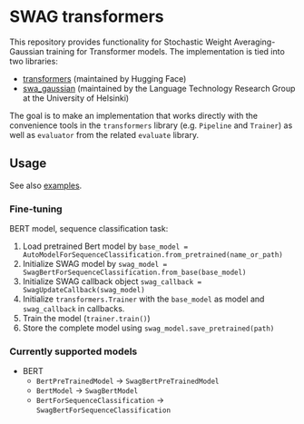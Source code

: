 # SWAG transformers

This repository provides functionality for Stochastic Weight
Averaging-Gaussian training for Transformer models. The implementation
is tied into two libraries:

* [transformers](https://github.com/huggingface/transformers)
  (maintained by Hugging Face)
* [swa_gaussian](https://github.com/Helsinki-NLP/swa_gaussian)
  (maintained by the Language Technology Research Group at the University of Helsinki)

The goal is to make an implementation that works directly with the
convenience tools in the `transformers` library (e.g. `Pipeline` and
`Trainer`) as well as `evaluator` from the related `evaluate` library.

## Usage

See also [examples](./examples).

### Fine-tuning

BERT model, sequence classification task:

1. Load pretrained Bert model by `base_model = AutoModelForSequenceClassification.from_pretrained(name_or_path)`
2. Initialize SWAG model by `swag_model = SwagBertForSequenceClassification.from_base(base_model)`
3. Initialize SWAG callback object `swag_callback = SwagUpdateCallback(swag_model)`
4. Initialize `transformers.Trainer` with the `base_model` as model and `swag_callback` in callbacks.
5. Train the model (`trainer.train()`)
6. Store the complete model using `swag_model.save_pretrained(path)`

### Currently supported models

* BERT
  * `BertPreTrainedModel` -> `SwagBertPreTrainedModel`
  * `BertModel` -> `SwagBertModel`
  * `BertForSequenceClassification` -> `SwagBertForSequenceClassification`
